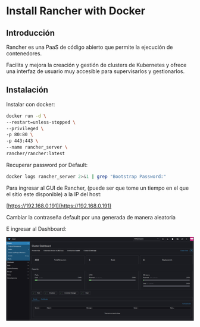 # Install Rancher with Docker

## Introducción
Rancher es una PaaS de código abierto que permite la ejecución de contenedores. 

Facilita y mejora la creación y gestión de clusters de Kubernetes y ofrece una interfaz de usuario muy accesible para supervisarlos y gestionarlos.

## Instalación

Instalar con docker:
```bash
docker run -d \
--restart=unless-stopped \
--privileged \
-p 80:80 \
-p 443:443 \
--name rancher_server \
rancher/rancher:latest
```

Recuperar password por Default:
```bash
docker logs rancher_server 2>&1 | grep "Bootstrap Password:"
```

Para ingresar al GUI de Rancher, (puede ser que tome un tiempo en el que el sitio este disponible) a la IP del host:

[https://192.168.0.191](https://192.168.0.191)

Cambiar la contraseña default por una generada de manera aleatoria 

E ingresar al Dashboard:

![Alt text](rancher_dashboard.png)

